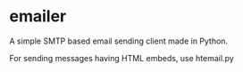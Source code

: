 # emailer
A simple SMTP based email sending client made in Python.

For sending messages having HTML embeds, use htemail.py
